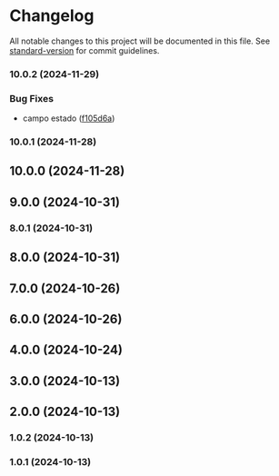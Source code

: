 # Changelog

All notable changes to this project will be documented in this file. See [standard-version](https://github.com/conventional-changelog/standard-version) for commit guidelines.

### 10.0.2 (2024-11-29)


### Bug Fixes

* campo estado ([f105d6a](https://github.com/oscarjesus2/jobbusiness/commit/f105d6acac3a7c873beb285a441af88b3ba381fc))

### 10.0.1 (2024-11-28)

## 10.0.0 (2024-11-28)

## 9.0.0 (2024-10-31)

### 8.0.1 (2024-10-31)

## 8.0.0 (2024-10-31)

## 7.0.0 (2024-10-26)

## 6.0.0 (2024-10-26)

## 4.0.0 (2024-10-24)

## 3.0.0 (2024-10-13)

## 2.0.0 (2024-10-13)

### 1.0.2 (2024-10-13)

### 1.0.1 (2024-10-13)